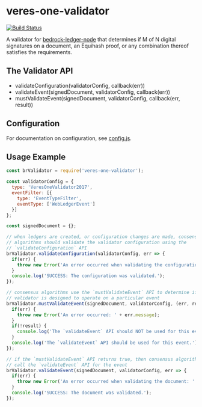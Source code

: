 # veres-one-validator

[![Build Status](https://ci.digitalbazaar.com/buildStatus/icon?job=veres-one-validator)](https://ci.digitalbazaar.com/job/veres-one-validator)

A validator for [bedrock-ledger-node] that determines if M of N
digital signatures on a document, an Equihash proof, or any combination
thereof satisfies the requirements.

## The Validator API
- validateConfiguration(validatorConfig, callback(err))
- validateEvent(signedDocument, validatorConfig, callback(err))
- mustValidateEvent(signedDocument, validatorConfig, callback(err, result))

## Configuration
For documentation on configuration, see [config.js](./lib/config.js).

## Usage Example
```javascript
const brValidator = require('veres-one-validator');

const validatorConfig = {
  type: 'VeresOneValidator2017',
  eventFilter: [{
    type: 'EventTypeFilter',
    eventType: ['WebLedgerEvent']
  }]
};

const signedDocument = {};

// when ledgers are created, or configuration changes are made, consensus
// algorithms should validate the validator configuration using the
// `validateConfiguration` API
brValidator.validateConfiguration(validatorConfig, err => {
  if(err) {
    throw new Error('An error occurred when validating the configuration: ' + err.message);
  }
  console.log('SUCCESS: The configuration was validated.');
});

// consensus algorithms use the `mustValidateEvent` API to determine if this
// validator is designed to operate on a particular event
brValidator.mustValidateEvent(signedDocument, validatorConfig, (err, result) => {
  if(err) {
    throw new Error('An error occurred: ' + err.message);
  }
  if(!result) {
    console.log('The `validateEvent` API should NOT be used for this event.');
  }
  console.log('The `validateEvent` API should be used for this event.');
});

// if the `mustValidateEvent` API returns true, then consensus algorithms should
// call the `validateEvent` API for the event
brValidator.validateEvent(signedDocument, validatorConfig, err => {
  if(err) {
    throw new Error('An error occurred when validating the document: ' + err.message);
  }
  console.log('SUCCESS: The document was validated.');
});
```

[bedrock-ledger-node]: https://github.com/digitalbazaar/bedrock-ledger-node
